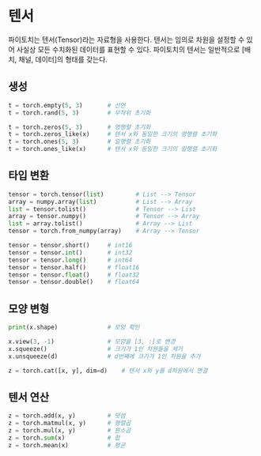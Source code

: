 # 텐서
파이토치는 텐서(Tensor)라는 자료형을 사용한다. 텐서는 임의로 차원을 설정할 수 있어 사실상 모든 수치화된 데이터를 표현할 수 있다. 파이토치의 텐서는 일반적으로 [배치, 채널, 데이터]의 형태를 갖는다.


## 생성
``` py
t = torch.empty(5, 3)       # 선언
t = torch.rand(5, 3)        # 무작위 초기화

t = torch.zeros(5, 3)       # 영행렬 초기화
t = torch.zeros_like(x)     # 텐서 x와 동일한 크기의 영행렬 초기화
t = torch.ones(5, 3)        # 일행렬 초기화
t = torch.ones_like(x)      # 텐서 x와 동일한 크기의 일행렬 초기화
```


## 타입 변환
``` py
tensor = torch.tensor(list)        	# List --> Tensor
array = numpy.array(list)          	# List --> Array
list = tensor.tolist()              # Tensor --> List
array = tensor.numpy()             	# Tensor --> Array
list = array.tolist()              	# Array --> List
tensor = torch.from_numpy(array)    # Array --> Tensor

tensor = tensor.short()		# int16
tensor = tensor.int()		# int32
tensor = tensor.long()		# int64
tensor = tensor.half()		# float16
tensor = tensor.float()		# float32
tensor = tensor.double()	# float64
```


## 모양 변형
``` py
print(x.shape)              # 모양 확인

x.view(3, -1)               # 모양을 [3, :]로 변경
x.squeeze()                 # 크기가 1인 차원들을 제거
x.unsqueeze(d)              # d번째에 크기가 1인 차원을 추가

z = torch.cat([x, y], dim=d)	# 텐서 x와 y를 d차원에서 연결
```


## 텐서 연산
``` py
z = torch.add(x, y)         # 덧셈
z = torch.matmul(x, y)      # 행렬곱
z = torch.mul(x, y)         # 원소곱
z = torch.sum(x)            # 합
z = torch.mean(x)           # 평균
```
